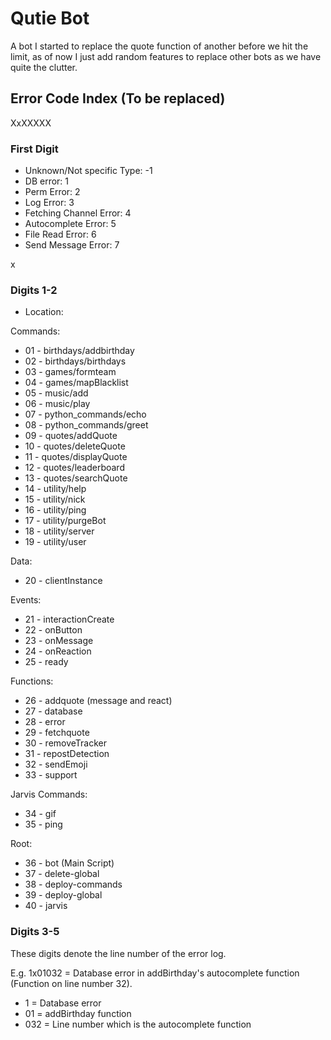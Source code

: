 # Qutie Bot

A bot I started to replace the quote function of another before we hit the limit, as of now I just add random features to replace other bots as we have quite the clutter.

## Error Code Index (To be replaced)

XxXXXXX

### First Digit

- Unknown/Not specific Type: -1
- DB error: 1
- Perm Error: 2
- Log Error: 3
- Fetching Channel Error: 4
- Autocomplete Error: 5
- File Read Error: 6
- Send Message Error: 7

x

### Digits 1-2

- Location:

Commands:

- 01 - birthdays/addbirthday
- 02 - birthdays/birthdays
- 03 - games/formteam
- 04 - games/mapBlacklist
- 05 - music/add
- 06 - music/play
- 07 - python_commands/echo
- 08 - python_commands/greet
- 09 - quotes/addQuote
- 10 - quotes/deleteQuote
- 11 - quotes/displayQuote
- 12 - quotes/leaderboard
- 13 - quotes/searchQuote
- 14 - utility/help
- 15 - utility/nick
- 16 - utility/ping
- 17 - utility/purgeBot
- 18 - utility/server
- 19 - utility/user

Data:

- 20 - clientInstance

Events:

- 21 - interactionCreate
- 22 - onButton
- 23 - onMessage
- 24 - onReaction
- 25 - ready

Functions:

- 26 - addquote (message and react)
- 27 - database
- 28 - error
- 29 - fetchquote
- 30 - removeTracker
- 31 - repostDetection
- 32 - sendEmoji
- 33 - support

Jarvis Commands:

- 34 - gif
- 35 - ping

Root:

- 36 - bot (Main Script)
- 37 - delete-global
- 38 - deploy-commands
- 39 - deploy-global
- 40 - jarvis

### Digits 3-5

These digits denote the line number of the error log.

E.g. 1x01032 = Database error in addBirthday's autocomplete function (Function on line number 32).

- 1 = Database error
- 01 = addBirthday function
- 032 = Line number which is the autocomplete function
